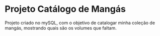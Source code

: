 # Projeto Catálogo de Mangás

Projeto criado no mySQL, com o objetivo de catalogar minha coleção de mangás, mostrando quais são os volumes que faltam.
